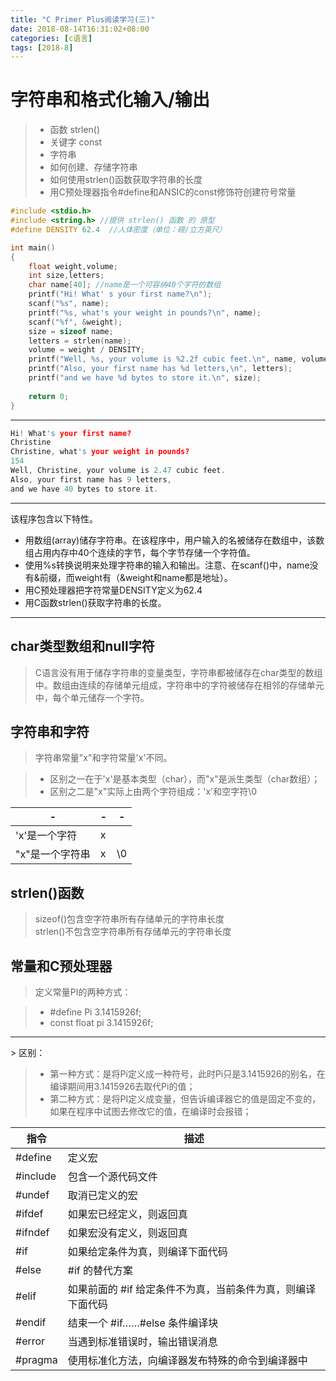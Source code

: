 ```yaml
---
title: "C Primer Plus阅读学习(三)"
date: 2018-08-14T16:31:02+08:00
categories: [c语言]
tags: [2018-8]
---
```


# 字符串和格式化输入/输出

> + 函数 strlen()
> + 关键字 const
> + 字符串
> + 如何创建、存储字符串
> + 如何使用strlen()函数获取字符串的长度
> + 用C预处理器指令#define和ANSIC的const修饰符创建符号常量

```C
#include <stdio.h> 
#include <string.h> //提供 strlen() 函数 的 原型 
#define DENSITY 62.4  //人体密度（单位：磅/立方英尺）

int main() 
{ 
    float weight,volume; 
    int size,letters; 
    char name[40]; //name是一个可容纳40个字符的数组 
    printf("Hi! What' s your first name?\n"); 
    scanf("%s", name); 
    printf("%s, what's your weight in pounds?\n", name); 
    scanf("%f", &weight); 
    size = sizeof name; 
    letters = strlen(name); 
    volume = weight / DENSITY; 
    printf("Well, %s, your volume is %2.2f cubic feet.\n", name, volume); 
    printf("Also, your first name has %d letters,\n", letters); 
    printf("and we have %d bytes to store it.\n", size); 
    
    return 0; 
}

```
<hr />

```C
Hi! What's your first name? 
Christine
Christine, what's your weight in pounds? 
154 
Well, Christine, your volume is 2.47 cubic feet. 
Also, your first name has 9 letters, 
and we have 40 bytes to store it.
```
<hr />
该程序包含以下特性。

+ 用数组(array)储存字符串。在该程序中，用户输入的名被储存在数组中，该数组占用内存中40个连续的字节，每个字节存储一个字符值。
+ 使用%s转换说明来处理字符串的输入和输出。注意、在scanf()中，name没有&前缀，而weight有（&weight和name都是地址）。
+ 用C预处理器把字符常量DENSITY定义为62.4
+ 用C函数strlen()获取字符串的长度。

<hr />

## char类型数组和null字符

> C语言没有用于储存字符串的变量类型，字符串都被储存在char类型的数组中。数组由连续的存储单元组成，字符串中的字符被储存在相邻的存储单元中，每个单元储存一个字符。

## 字符串和字符

> 字符串常量"x"和字符常量'x'不同。

> + 区别之一在于'x'是基本类型（char），而"x"是派生类型（char数组）；
> + 区别之二是"x"实际上由两个字符组成：'x'和空字符\0

|-|-|-|
|---|---|---|
|'x'是一个字符|x||
|"x"是一个字符串|x|\0|

## strlen()函数

> sizeof()包含空字符串所有存储单元的字符串长度<br />
> strlen()不包含空字符串所有存储单元的字符串长度

## 常量和C预处理器

> 定义常量PI的两种方式：

> + #define Pi 3.1415926f;
> + const float pi 3.1415926f;
<hr />
> 区别：

> + 第一种方式：是将Pi定义成一种符号，此时Pi只是3.1415926的别名，在编译期间用3.1415926去取代Pi的值；
> + 第二种方式：是将PI定义成变量，但告诉编译器它的值是固定不变的，如果在程序中试图去修改它的值，在编译时会报错；

|指令|	描述
|---|---|
|#define|	定义宏|
|#include|	包含一个源代码文件|
|#undef|	取消已定义的宏|
|#ifdef|	如果宏已经定义，则返回真|
|#ifndef|	如果宏没有定义，则返回真|
|#if|	如果给定条件为真，则编译下面代码|
|#else|	#if 的替代方案|
|#elif|	如果前面的 #if 给定条件不为真，当前条件为真，则编译下面代码|
|#endif|	结束一个 #if……#else 条件编译块|
|#error|	当遇到标准错误时，输出错误消息|
|#pragma|	使用标准化方法，向编译器发布特殊的命令到编译器中|